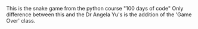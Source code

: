 This is the snake game from the python course "100 days of code"
Only difference between this and the Dr Angela Yu's is the addition of the 'Game Over' class.